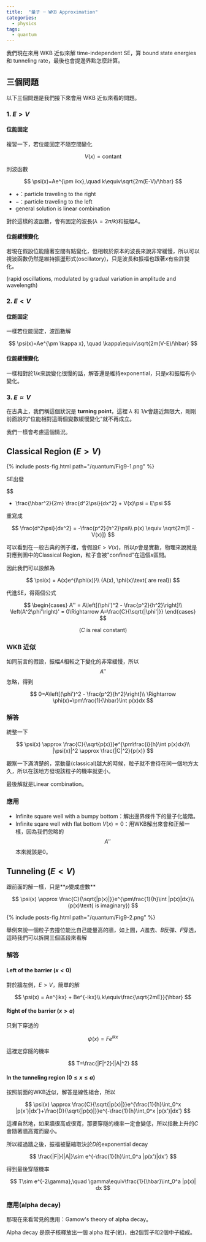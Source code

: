 ```yaml
---
title:  "量子 ─ WKB Approximation"
categories:
  - physics
tags:
  - quantum
---
```


我們現在來用 WKB 近似來解 time-independent SE，算 bound state energies 和 tunneling rate，最後也會提邊界點怎麼計算。


## 三個問題

以下三個問題是我們接下來會用 WKB 近似來看的問題。

### 1. $E > V$


#### 位能固定

複習一下，若位能固定不隨空間變化

$$
V(x) = \text{contant}
$$

則波函數

$$
\psi(x)=Ae^{\pm ikx},\quad k\equiv\sqrt{2m(E-V)/\hbar}
$$

- $+$：particle traveling to the right
- $-$：particle traveling to the left
- general solution is linear combination

對於這樣的波函數，會有固定的波長$(\lambda=2\pi/k)$和振幅$A$。

#### 位能緩慢變化

若現在假設位能隨著空間有點變化，但相較於原本的波長來說非常緩慢，所以可以視波函數仍然是維持振盪形式(oscillatory)，只是波長和振福也跟著$x$有些許變化。

(rapid oscillations, modulated by gradual variation in amplitude and wavelength)


### 2. $E < V$

#### 位能固定

一樣若位能固定，波函數解

$$
\psi(x)=Ae^{\pm \kappa x}, \quad \kappa\equiv\sqrt{2m(V-E)/\hbar}
$$

#### 位能緩慢變化

一樣相對於$1/\kappa$來說變化很慢的話，解答還是維持exponential，只是$\kappa$和振幅有小變化。

### 3. $E \approx V$

在古典上，我們稱這個狀況是 **turning point**，這裡 $\lambda$ 和 $1/\kappa$會趨近無限大，剛剛前面說的"位能相對這兩個變數緩慢變化"就不再成立。


我們一樣會考慮這個情況。



## Classical Region $(E>V)$

{% include posts-fig.html path="/quantum/Fig9-1.png" %}

SE出發

$$
- \frac{\hbar^2}{2m} \frac{d^2\psi}{dx^2} + V(x)\psi = E\psi
$$

重寫成

$$
\frac{d^2\psi}{dx^2} = -\frac{p^2}{h^2}\psi\\
p(x) \equiv \sqrt{2m[E - V(x)]}
$$

可以看到在一般古典的例子裡，會假設$E>V(x)$，所以$p$會是實數，物理來說就是對應到圖中的Classical Region，粒子會被"confined"在這個$x$區間。



因此我們可以設解為

$$
\psi(x) = A(x)e^{i\phi(x)}\\
(A(x), \phi(x)\text{ are real})
$$

代進SE，得兩個公式

$$
\begin{cases}
A'' = A\left[(\phi')^2 - \frac{p^2}{h^2}\right]\\
\left(A^2\phi'\right)' = 0\Rightarrow A=\frac{C}{\sqrt{|\phi'|}}
\end{cases}
$$

$$
(C\text{ is real constant})
$$

### WKB 近似

如同前言的假設，振幅$A$相較之下變化的非常緩慢，所以$$A''$$忽略，得到

$$
0=A\left[(\phi')^2 - \frac{p^2}{h^2}\right]\\
\Rightarrow \phi(x)=\pm\frac{1}{\hbar}\int p(x)dx
$$

### 解答


統整一下

$$
\psi(x) \approx \frac{C}{\sqrt{p(x)}}e^{\pm\frac{i}{h}\int p(x)dx}\\
|\psi(x)|^2 \approx \frac{|C|^2}{p(x)}
$$

觀察一下滿清楚的，當動量(classical)越大的時候，粒子就不會待在同一個地方太久，所以在該地方發現該粒子的機率就更小。


最後解就是Linear combination。


### 應用

- Infinite square well with a bumpy bottom：解出邊界條件下的量子化能階。
- Infinite sqare well with flat bottom $V(x)=0$：用WKB解出來會和正解一樣，因為我們忽略的$$A''$$本來就該是0。


## Tunneling $(E<V)$


跟前面的解一樣，只是**$p$變成虛數**

$$
\psi(x) \approx \frac{C}{\sqrt{|p(x)|}}e^{\pm\frac{1}{h}\int |p(x)|dx}\\
(p(x)\text{ is imaginary})
$$

{% include posts-fig.html path="/quantum/Fig9-2.png" %}


舉例來說一個粒子去撞位能比自己能量高的牆，如上圖，$A$進去、$B$反彈、$F$穿透，這時我們可以拆開三個區段來看解

### 解答

#### Left of the barrier $(x<0)$

對於牆左側，$E>V$，簡單的解

$$
\psi(x) = Ae^{ikx} + Be^{-ikx}\\
k\equiv\frac{\sqrt{2mE}}{\hbar}
$$


#### Right of the barrier $(x>a)$

只剩下穿透的

$$
\psi(x) = Fe^{ikx}
$$

這裡定穿隧的機率

$$
T=\frac{|F|^2}{|A|^2}
$$

#### In the tunneling region $(0\leq x\leq a)$

按照前面的WKB近似，解答是線性組合，所以


$$
\psi(x) \approx \frac{C}{\sqrt{|p(x)|}}e^{\frac{1}{h}\int_0^x |p(x')|dx'}+\frac{D}{\sqrt{|p(x)|}}e^{-\frac{1}{h}\int_0^x |p(x')|dx'}
$$

這裡自然地，如果牆很高或很寬，那要穿隧的機率一定會變低，所以指數上升的$C$會隨著牆高寬而變小。


所以經過牆之後，振福被壓縮取決於$D$的exponential decay

$$
\frac{|F|}{|A|}\sim e^{-\frac{1}{h}\int_0^a |p(x')|dx'}
$$


得到最後穿隧機率

$$
T\sim e^{-2\gamma},\quad \gamma\equiv\frac{1}{\hbar}\int_0^a |p(x)| dx
$$

### 應用(alpha decay)


那現在來看常見的應用：Gamow's theory of alpha decay。


Alpha decay 是原子核釋放出一個 alpha 粒子(氦)，由2個質子和2個中子組成。







